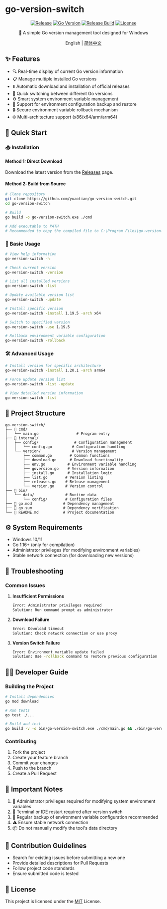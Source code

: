 # go-version-switch

<div align="center">

[![Release](https://img.shields.io/github/v/release/yuaotian/go-version-switch?style=flat-square&logo=github&color=blue)](https://github.com/yuaotian/go-version-switch/releases/latest)
[![Go Version](https://img.shields.io/badge/go-%3E%3D%201.16-blue)](https://img.shields.io/badge/go-%3E%3D%201.16-blue)
[![Release Build](https://github.com/{owner}/{repo}/actions/workflows/release.yml/badge.svg)](https://github.com/{owner}/{repo}/actions/workflows/release.yml)
[![License](https://img.shields.io/badge/license-MIT-green)](./LICENSE)

🔄 A simple  Go version management tool designed for Windows

English | [简体中文](./README.md)

</div>

## ✨ Features

- 🔍 Real-time display of current Go version information
- 📋 Manage multiple installed Go versions
- ⬇️ Automatic download and installation of official releases
- 🔄 Quick switching between different Go versions
- ⚙️ Smart system environment variable management
- 💾 Support for environment configuration backup and restore
- 🔒 Secure environment variable rollback mechanism
- 🌐 Multi-architecture support (x86/x64/arm/arm64)

## 🚀 Quick Start

### 📥 Installation

#### Method 1: Direct Download

Download the latest version from the [Releases](https://github.com/yuaotian/go-version-switch/releases) page.

#### Method 2: Build from Source

```bash
# Clone repository
git clone https://github.com/yuaotian/go-version-switch.git
cd go-version-switch

# Build
go build -o go-version-switch.exe ./cmd

# Add executable to PATH
# Recommended to copy the compiled file to C:\Program Files\go-version-switch\
```

### 🎯 Basic Usage

```bash
# View help information
go-version-switch -h

# Check current version
go-version-switch -version

# List all installed versions
go-version-switch -list

# Update available version list
go-version-switch -update

# Install specific version
go-version-switch -install 1.19.5 -arch x64

# Switch to specified version
go-version-switch -use 1.19.5

# Rollback environment variable configuration
go-version-switch -rollback
```

### 🛠️ Advanced Usage

```bash
# Install version for specific architecture
go-version-switch -install 1.20.1 -arch arm64

# Force update version list
go-version-switch -list -update 

# View detailed version information
go-version-switch -list 
```

## 📁 Project Structure

```
go-version-switch/
├── 📂 cmd/
│   └── main.go                 # Program entry
├── 📂 internal/
│   ├── config/                # Configuration management
│   │   └── config.go         # Configuration handling
│   └── version/              # Version management
│       ├── common.go        # Common functions
│       ├── download.go      # Download functionality
│       ├── env.go          # Environment variable handling
│       ├── goversion.go    # Version information
│       ├── install.go      # Installation logic
│       ├── list.go        # Version listing
│       ├── releases.go    # Release management
│       └── version.go     # Version control
├── 📂 bin/
│   └── data/              # Runtime data
│       └── config/        # Configuration files
├── 📄 go.mod              # Dependency management
├── 📄 go.sum              # Dependency verification
└── 📝 README.md           # Project documentation
```

## ⚙️ System Requirements

- Windows 10/11
- Go 1.16+ (only for compilation)
- Administrator privileges (for modifying environment variables)
- Stable network connection (for downloading new versions)

## 🔧 Troubleshooting

### Common Issues

1. **Insufficient Permissions**
   ```bash
   Error: Administrator privileges required
   Solution: Run command prompt as administrator
   ```

2. **Download Failure**
   ```bash
   Error: Download timeout
   Solution: Check network connection or use proxy
   ```

3. **Version Switch Failure**
   ```bash
   Error: Environment variable update failed
   Solution: Use -rollback command to restore previous configuration
   ```

## 👨‍💻 Developer Guide

### Building the Project

```bash
# Install dependencies
go mod download

# Run tests
go test ./...

# Build and test
go build -v -o bin/go-version-switch.exe ./cmd/main.go && ./bin/go-version-switch -install 1.23.4 -arch x86
```

### Contributing

1. Fork the project
2. Create your feature branch
3. Commit your changes
4. Push to the branch
5. Create a Pull Request

## 📌 Important Notes

1. 🔐 Administrator privileges required for modifying system environment variables
2. 🔄 Terminal or IDE restart required after version switch
3. 💾 Regular backup of environment variable configuration recommended
4. ⚠️ Ensure stable network connection
5. 📦 Do not manually modify the tool's data directory

## 🤝 Contribution Guidelines

- Search for existing issues before submitting a new one
- Provide detailed descriptions for Pull Requests
- Follow project code standards
- Ensure submitted code is tested

## 📄 License

This project is licensed under the [MIT](./LICENSE) License. 